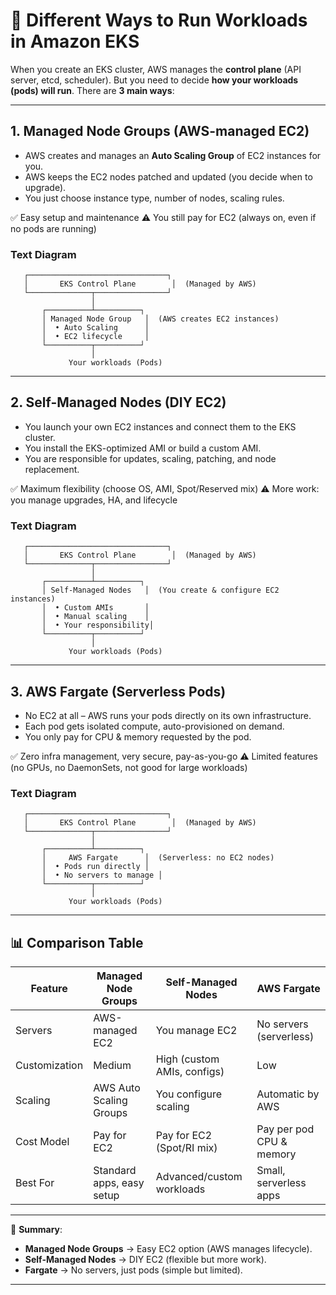 

# 📘 Different Ways to Run Workloads in Amazon EKS

When you create an EKS cluster, AWS manages the **control plane** (API server, etcd, scheduler).
But you need to decide **how your workloads (pods) will run**.
There are **3 main ways**:

---

## 1. **Managed Node Groups (AWS-managed EC2)**

* AWS creates and manages an **Auto Scaling Group** of EC2 instances for you.
* AWS keeps the EC2 nodes patched and updated (you decide when to upgrade).
* You just choose instance type, number of nodes, scaling rules.

✅ Easy setup and maintenance
⚠️ You still pay for EC2 (always on, even if no pods are running)

### Text Diagram

```
   ┌───────────────────────────────┐
   │       EKS Control Plane        │  (Managed by AWS)
   └──────────────┬────────────────┘
                  │
       ┌──────────┴──────────┐
       │ Managed Node Group   │  (AWS creates EC2 instances)
       │  • Auto Scaling      │
       │  • EC2 lifecycle     │
       └──────────┬──────────┘
                  │
             Your workloads (Pods)
```

---

## 2. **Self-Managed Nodes (DIY EC2)**

* You launch your own EC2 instances and connect them to the EKS cluster.
* You install the EKS-optimized AMI or build a custom AMI.
* You are responsible for updates, scaling, patching, and node replacement.

✅ Maximum flexibility (choose OS, AMI, Spot/Reserved mix)
⚠️ More work: you manage upgrades, HA, and lifecycle

### Text Diagram

```
   ┌───────────────────────────────┐
   │       EKS Control Plane        │  (Managed by AWS)
   └──────────────┬────────────────┘
                  │
       ┌──────────┴──────────┐
       │ Self-Managed Nodes   │  (You create & configure EC2 instances)
       │  • Custom AMIs       │
       │  • Manual scaling    │
       │  • Your responsibility│
       └──────────┬──────────┘
                  │
             Your workloads (Pods)
```

---

## 3. **AWS Fargate (Serverless Pods)**

* No EC2 at all – AWS runs your pods directly on its own infrastructure.
* Each pod gets isolated compute, auto-provisioned on demand.
* You only pay for CPU & memory requested by the pod.

✅ Zero infra management, very secure, pay-as-you-go
⚠️ Limited features (no GPUs, no DaemonSets, not good for large workloads)

### Text Diagram

```
   ┌───────────────────────────────┐
   │       EKS Control Plane        │  (Managed by AWS)
   └──────────────┬────────────────┘
                  │
       ┌──────────┴──────────┐
       │     AWS Fargate      │  (Serverless: no EC2 nodes)
       │  • Pods run directly │
       │  • No servers to manage │
       └──────────┬──────────┘
                  │
             Your workloads (Pods)
```

---

## 📊 Comparison Table

| Feature       | Managed Node Groups       | Self-Managed Nodes          | AWS Fargate              |
| ------------- | ------------------------- | --------------------------- | ------------------------ |
| Servers       | AWS-managed EC2           | You manage EC2              | No servers (serverless)  |
| Customization | Medium                    | High (custom AMIs, configs) | Low                      |
| Scaling       | AWS Auto Scaling Groups   | You configure scaling       | Automatic by AWS         |
| Cost Model    | Pay for EC2               | Pay for EC2 (Spot/RI mix)   | Pay per pod CPU & memory |
| Best For      | Standard apps, easy setup | Advanced/custom workloads   | Small, serverless apps   |

---

📌 **Summary**:

* **Managed Node Groups** → Easy EC2 option (AWS manages lifecycle).
* **Self-Managed Nodes** → DIY EC2 (flexible but more work).
* **Fargate** → No servers, just pods (simple but limited).

---


